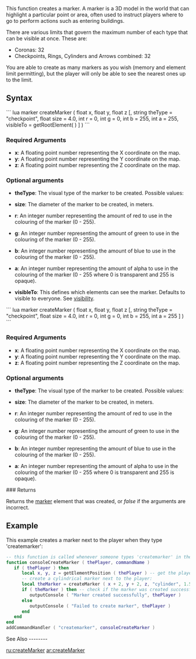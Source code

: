 This function creates a marker. A marker is a 3D model in the world that can highlight a particular point or area, often used to instruct players where to go to perform actions such as entering buildings.

There are various limits that govern the maximum number of each type that can be visible at once. These are:

-   Coronas: 32
-   Checkpoints, Rings, Cylinders and Arrows combined: 32

You are able to create as many markers as you wish (memory and element limit permitting), but the player will only be able to see the nearest ones up to the limit.

Syntax
------

<section name="Server" class="server" show="true">
``` lua
marker createMarker ( float x, float y, float z [, string theType = "checkpoint", float size = 4.0, int r = 0, int g = 0, int b = 255, int a = 255, visibleTo = getRootElement( ) ] )
```

### Required Arguments

-   **x**: A floating point number representing the X coordinate on the map.
-   **y**: A floating point number representing the Y coordinate on the map.
-   **z**: A floating point number representing the Z coordinate on the map.

### Optional arguments

-   **theType**: The visual type of the marker to be created. Possible values:

-   **size**: The diameter of the marker to be created, in meters.
-   **r**: An integer number representing the amount of red to use in the colouring of the marker (0 - 255).
-   **g**: An integer number representing the amount of green to use in the colouring of the marker (0 - 255).
-   **b**: An integer number representing the amount of blue to use in the colouring of the marker (0 - 255).
-   **a**: An integer number representing the amount of alpha to use in the colouring of the marker (0 - 255 where 0 is transparent and 255 is opaque).
-   **visibleTo**: This defines which elements can see the marker. Defaults to visible to everyone. See [visibility](/docs/visibility.md "wikilink").

</section>
<section name="Client" class="client" show="true">
``` lua
marker createMarker ( float x, float y, float z [, string theType = "checkpoint", float size = 4.0, int r = 0, int g = 0, int b = 255, int a = 255 ] )
```

### Required Arguments

-   **x**: A floating point number representing the X coordinate on the map.
-   **y**: A floating point number representing the Y coordinate on the map.
-   **z**: A floating point number representing the Z coordinate on the map.

### Optional arguments

-   **theType**: The visual type of the marker to be created. Possible values:

-   **size**: The diameter of the marker to be created, in meters.
-   **r**: An integer number representing the amount of red to use in the colouring of the marker (0 - 255).
-   **g**: An integer number representing the amount of green to use in the colouring of the marker (0 - 255).
-   **b**: An integer number representing the amount of blue to use in the colouring of the marker (0 - 255).
-   **a**: An integer number representing the amount of alpha to use in the colouring of the marker (0 - 255 where 0 is transparent and 255 is opaque).

</section>
### Returns

Returns the [marker](/docs/marker.md "wikilink") element that was created, or *false* if the arguments are incorrect.

Example
-------

<section name="Example 1" class="server" show="true">
This example creates a marker next to the player when they type 'createmarker':

``` lua
-- this function is called whenever someone types 'createmarker' in the console:
function consoleCreateMarker ( thePlayer, commandName )
   if ( thePlayer ) then
      local x, y, z = getElementPosition ( thePlayer ) -- get the player's position
      -- create a cylindrical marker next to the player:
      local theMarker = createMarker ( x + 2, y + 2, z, "cylinder", 1.5, 255, 255, 0, 170 )
      if ( theMarker ) then -- check if the marker was created successfully
         outputConsole ( "Marker created successfully", thePlayer )
      else
         outputConsole ( "Failed to create marker", thePlayer )
      end
   end
end
addCommandHandler ( "createmarker", consoleCreateMarker )
```

</section>
See Also
--------

[ru:createMarker](/docs/ru:createMarker.md "wikilink") [ar:createMarker](/ar:createMarker.md "wikilink")

